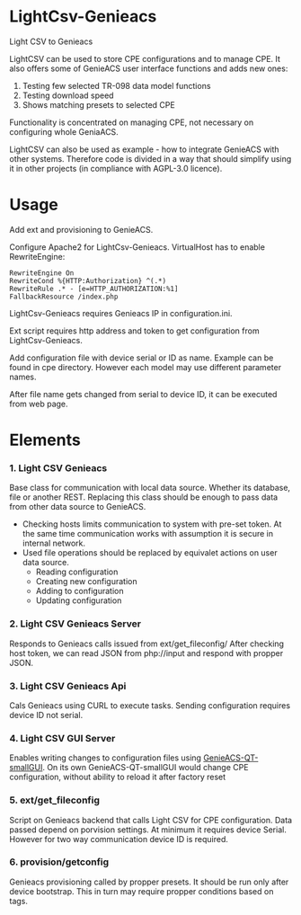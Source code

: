 # LightCsv-Genieacs
Light CSV to Genieacs

LightCSV can be used to store CPE configurations and to manage CPE. It also offers some of GenieACS user interface functions and adds new ones:
1. Testing few selected TR-098 data model functions
2. Testing download speed
3. Shows matching presets to selected CPE

Functionality is concentrated on managing CPE, not necessary on configuring whole GeniaACS.

LightCSV can also be used as example - how to integrate GenieACS with other systems. Therefore code is divided in a way that should simplify using it in other projects (in compliance with AGPL-3.0 licence).
# Usage
Add ext and provisioning to GenieACS.

Configure Apache2 for LightCsv-Genieacs. 
VirtualHost has to enable RewriteEngine:
```
RewriteEngine On
RewriteCond %{HTTP:Authorization} ^(.*)
RewriteRule .* - [e=HTTP_AUTHORIZATION:%1]
FallbackResource /index.php
```
LightCsv-Genieacs requires Genieacs IP in configuration.ini.

Ext script requires http address and token to get configuration from LightCsv-Genieacs. 

Add configuration file with device serial or ID as name. 
Example can be found in cpe directory. However each model may use
different parameter names.

After file name gets changed from serial to device ID, it can be
executed from web page.

# Elements
### 1. Light CSV Genieacs

Base class for communication with local data source. Whether its database, file or another REST.
Replacing this class should be enough to pass data from other data source to GenieACS.

- Checking hosts limits communication to system with pre-set token. At the same time communication works with assumption it is secure in internal network.
- Used file operations should be replaced by equivalet actions on user data source. 
  - Reading configuration
  - Creating new configuration
  - Adding to configuration
  - Updating configuration  

### 2. Light CSV Genieacs Server

Responds to Genieacs calls issued from ext/get_fileconfig/
After checking host token, we can read JSON from php://input and respond with propper JSON. 

### 3. Light CSV Genieacs Api

Cals Genieacs using CURL to execute tasks. Sending configuration requires device ID not serial.

### 4. Light CSV GUI Server

Enables writing changes to configuration files using [GenieACS-QT-smallGUI](https://github.com/ZdanowskiS/GenieACS-QT-smallGUI).
On its own GenieACS-QT-smallGUI would change CPE configuration, without ability to reload it after factory reset

### 5. ext/get_fileconfig

Script on Genieacs backend that calls Light CSV for CPE configuration. Data passed depend on porvision settings. At minimum it requires device Serial. However for two way communication device ID is required.

### 6. provision/getconfig

Genieacs provisioning called by propper presets. It should be run only after device bootstrap. This in turn may require propper conditions based on tags.
